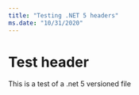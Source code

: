 ```yaml
---
title: "Testing .NET 5 headers"
ms.date: "10/31/2020"
---
```


# Test header

This is a test of a .net 5 versioned file
